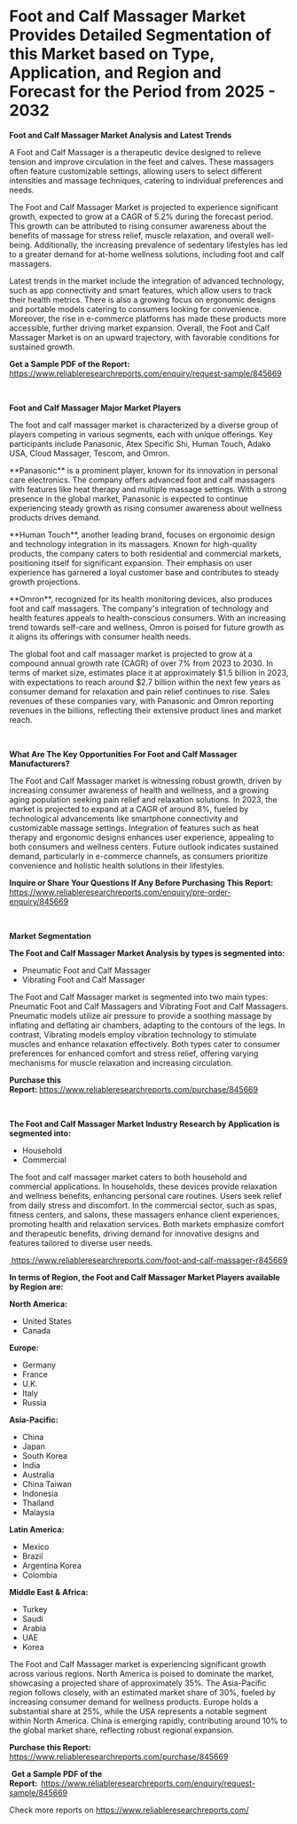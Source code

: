 <p><h1>Foot and Calf Massager Market Provides Detailed Segmentation of this Market based on Type, Application, and Region and Forecast for the Period from 2025 - 2032</h1></p><p><strong>Foot and Calf Massager Market Analysis and Latest Trends</strong></p>
<p><p>A Foot and Calf Massager is a therapeutic device designed to relieve tension and improve circulation in the feet and calves. These massagers often feature customizable settings, allowing users to select different intensities and massage techniques, catering to individual preferences and needs. </p><p>The Foot and Calf Massager Market is projected to experience significant growth, expected to grow at a CAGR of 5.2% during the forecast period. This growth can be attributed to rising consumer awareness about the benefits of massage for stress relief, muscle relaxation, and overall well-being. Additionally, the increasing prevalence of sedentary lifestyles has led to a greater demand for at-home wellness solutions, including foot and calf massagers. </p><p>Latest trends in the market include the integration of advanced technology, such as app connectivity and smart features, which allow users to track their health metrics. There is also a growing focus on ergonomic designs and portable models catering to consumers looking for convenience. Moreover, the rise in e-commerce platforms has made these products more accessible, further driving market expansion. Overall, the Foot and Calf Massager Market is on an upward trajectory, with favorable conditions for sustained growth.</p></p>
<p><strong>Get a Sample PDF of the Report:&nbsp;</strong> <a href="https://www.reliableresearchreports.com/enquiry/request-sample/845669?utm_campaign=2119&utm_medium=2&utm_source=Github&utm_content=ia&utm_term=08022025&utm_id=foot-and-calf-massager">https://www.reliableresearchreports.com/enquiry/request-sample/845669</a></p>
<p>&nbsp;</p>
<p><strong>Foot and Calf Massager Major Market Players</strong></p>
<p><p>The foot and calf massager market is characterized by a diverse group of players competing in various segments, each with unique offerings. Key participants include Panasonic, Atex Specific Shi, Human Touch, Adako USA, Cloud Massager, Tescom, and Omron.</p><p>**Panasonic** is a prominent player, known for its innovation in personal care electronics. The company offers advanced foot and calf massagers with features like heat therapy and multiple massage settings. With a strong presence in the global market, Panasonic is expected to continue experiencing steady growth as rising consumer awareness about wellness products drives demand.</p><p>**Human Touch**, another leading brand, focuses on ergonomic design and technology integration in its massagers. Known for high-quality products, the company caters to both residential and commercial markets, positioning itself for significant expansion. Their emphasis on user experience has garnered a loyal customer base and contributes to steady growth projections.</p><p>**Omron**, recognized for its health monitoring devices, also produces foot and calf massagers. The company's integration of technology and health features appeals to health-conscious consumers. With an increasing trend towards self-care and wellness, Omron is poised for future growth as it aligns its offerings with consumer health needs.</p><p>The global foot and calf massager market is projected to grow at a compound annual growth rate (CAGR) of over 7% from 2023 to 2030. In terms of market size, estimates place it at approximately $1.5 billion in 2023, with expectations to reach around $2.7 billion within the next few years as consumer demand for relaxation and pain relief continues to rise. Sales revenues of these companies vary, with Panasonic and Omron reporting revenues in the billions, reflecting their extensive product lines and market reach.</p></p>
<p>&nbsp;</p>
<p><strong>What Are The Key Opportunities For Foot and Calf Massager Manufacturers?</strong></p>
<p><p>The Foot and Calf Massager market is witnessing robust growth, driven by increasing consumer awareness of health and wellness, and a growing aging population seeking pain relief and relaxation solutions. In 2023, the market is projected to expand at a CAGR of around 8%, fueled by technological advancements like smartphone connectivity and customizable massage settings. Integration of features such as heat therapy and ergonomic designs enhances user experience, appealing to both consumers and wellness centers. Future outlook indicates sustained demand, particularly in e-commerce channels, as consumers prioritize convenience and holistic health solutions in their lifestyles.</p></p>
<p><strong>Inquire or Share Your Questions If Any Before Purchasing This Report:</strong> <a href="https://www.reliableresearchreports.com/enquiry/pre-order-enquiry/845669?utm_campaign=2119&utm_medium=2&utm_source=Github&utm_content=ia&utm_term=08022025&utm_id=foot-and-calf-massager">https://www.reliableresearchreports.com/enquiry/pre-order-enquiry/845669</a></p>
<p>&nbsp;</p>
<p><strong>Market Segmentation</strong></p>
<p><strong>The Foot and Calf Massager Market Analysis by types is segmented into:</strong></p>
<p><ul><li>Pneumatic Foot and Calf Massager</li><li>Vibrating Foot and Calf Massager</li></ul></p>
<p><p>The Foot and Calf Massager market is segmented into two main types: Pneumatic Foot and Calf Massagers and Vibrating Foot and Calf Massagers. Pneumatic models utilize air pressure to provide a soothing massage by inflating and deflating air chambers, adapting to the contours of the legs. In contrast, Vibrating models employ vibration technology to stimulate muscles and enhance relaxation effectively. Both types cater to consumer preferences for enhanced comfort and stress relief, offering varying mechanisms for muscle relaxation and increasing circulation.</p></p>
<p><strong>Purchase this Report:&nbsp;</strong><a href="https://www.reliableresearchreports.com/purchase/845669?utm_campaign=2119&utm_medium=2&utm_source=Github&utm_content=ia&utm_term=08022025&utm_id=foot-and-calf-massager">https://www.reliableresearchreports.com/purchase/845669</a></p>
<p>&nbsp;</p>
<p><strong>The Foot and Calf Massager Market Industry Research by Application is segmented into:</strong></p>
<p><ul><li>Household</li><li>Commercial</li></ul></p>
<p><p>The foot and calf massager market caters to both household and commercial applications. In households, these devices provide relaxation and wellness benefits, enhancing personal care routines. Users seek relief from daily stress and discomfort. In the commercial sector, such as spas, fitness centers, and salons, these massagers enhance client experiences, promoting health and relaxation services. Both markets emphasize comfort and therapeutic benefits, driving demand for innovative designs and features tailored to diverse user needs.</p></p>
<p><a href="https://www.reliableresearchreports.com/foot-and-calf-massager-r845669?utm_campaign=2119&utm_medium=2&utm_source=Github&utm_content=ia&utm_term=08022025&utm_id=foot-and-calf-massager">&nbsp;https://www.reliableresearchreports.com/foot-and-calf-massager-r845669</a></p>
<p><strong>In terms of Region, the Foot and Calf Massager Market Players available by Region are:</strong></p>
<p>
    <p> <strong> North America: </strong>
        <ul>
            <li>United States</li>
            <li>Canada</li>
        </ul>
        </p> 
    <p> <strong> Europe: </strong>
        <ul>
            <li>Germany</li>
            <li>France</li>
            <li>U.K.</li>
            <li>Italy</li>
            <li>Russia</li>
        </ul>
        </p> 
    <p> <strong> Asia-Pacific: </strong>
        <ul>
            <li>China</li>
            <li>Japan</li>
            <li>South Korea</li>
            <li>India</li>
            <li>Australia</li>
            <li>China Taiwan</li>
            <li>Indonesia</li>
            <li>Thailand</li>
            <li>Malaysia</li>
        </ul>
        </p> 
    <p> <strong> Latin America: </strong>
        <ul>
            <li>Mexico</li>
            <li>Brazil</li>
            <li>Argentina Korea</li>
            <li>Colombia</li>
        </ul>
        </p> 
    <p> <strong> Middle East & Africa: </strong>
        <ul>
            <li>Turkey</li>
            <li>Saudi</li>
            <li>Arabia</li>
            <li>UAE</li>
            <li>Korea</li>
        </ul>
    </p>
    </p>
<p><p>The Foot and Calf Massager market is experiencing significant growth across various regions. North America is poised to dominate the market, showcasing a projected share of approximately 35%. The Asia-Pacific region follows closely, with an estimated market share of 30%, fueled by increasing consumer demand for wellness products. Europe holds a substantial share at 25%, while the USA represents a notable segment within North America. China is emerging rapidly, contributing around 10% to the global market share, reflecting robust regional expansion.</p></p>
<p><strong>Purchase this Report: </strong><a href="https://www.reliableresearchreports.com/purchase/845669?utm_campaign=2119&utm_medium=2&utm_source=Github&utm_content=ia&utm_term=08022025&utm_id=foot-and-calf-massager">https://www.reliableresearchreports.com/purchase/845669</a></p>
<p>&nbsp;<strong>Get a Sample PDF of the Report:&nbsp;&nbsp;</strong><a href="https://www.reliableresearchreports.com/enquiry/request-sample/845669?utm_campaign=2119&utm_medium=2&utm_source=Github&utm_content=ia&utm_term=08022025&utm_id=foot-and-calf-massager">https://www.reliableresearchreports.com/enquiry/request-sample/845669</a></p>
<p><strong></strong></p>
<p>Check more reports on <a href="https://www.reliableresearchreports.com/?utm_campaign=2119&utm_medium=2&utm_source=Github&utm_content=ia&utm_term=08022025&utm_id=foot-and-calf-massager">https://www.reliableresearchreports.com/</a></p>